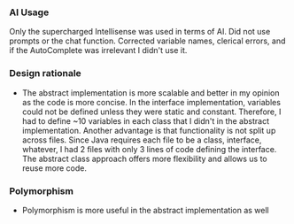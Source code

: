 ### AI Usage
Only the supercharged Intellisense was used in terms of AI. Did not use prompts or the chat function. Corrected variable names, clerical errors, and if the AutoComplete was irrelevant I didn't use it.

### Design rationale
- The abstract implementation is more scalable and better in my opinion as the code is more concise. In the interface implementation, variables could not be defined unless they were static and constant. Therefore, I had to define ~10 variables in each class that I didn't in the abstract implementation. Another advantage is that functionality is not split up across files. Since Java requires each file to be a class, interface, whatever, I had 2 files with only 3 lines of code defining the interface. The abstract class approach offers more flexibility and allows us to reuse more code.

### Polymorphism
- Polymorphism is more useful in the abstract implementation as well
